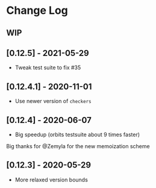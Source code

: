 # Change Log

## WIP

## [0.12.5] - 2021-05-29
- Tweak test suite to fix #35

## [0.12.4.1] - 2020-11-01
  - Use newer version of `checkers`

## [0.12.4] - 2020-06-07
  - Big speedup (orbits testsuite about 9 times faster)

Big thanks for @Zemyla for the new memoization scheme

## [0.12.3] - 2020-05-29
  - More relaxed version bounds
